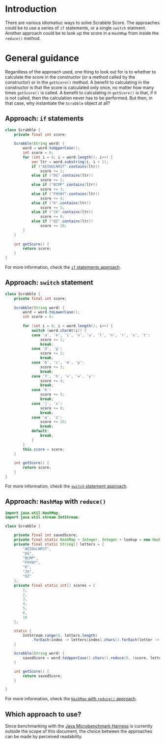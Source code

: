 # Introduction

There are various idiomatiuc ways to solve Scrabble Score.
The approaches could be to use a series of `if` statements, or a single `switch` statment.
Another approach could be to look up the score in a `HashMap` from inside the `reduce()` method.

# General guidance

Regardless of the approach used, one thing to look out for is to whether to calculate the score
in the constructor (or a method called by the constructor) or in the `getScore()` method.
A benefit to calculating in the constructor is that the score is calculated only once,
no matter how many times `getScore()` is called.
A benefit to calculating in `getScore()` is that, if it is not called,
then the calculation never has to be performed.
But then, in that case, why instantiate the `Scrabble` object at all?

## Approach: `if` statements

```java
class Scrabble {
    private final int score;
    
    Scrabble(String word) {
        word = word.toUpperCase();
        int score = 0;
        for (int i = 0; i < word.length(); i++) {
            var ltr = word.substring(i, i + 1);
            if ("AEIOULNRST".contains(ltr))
                score += 1;
            else if ("DG".contains(ltr))
                score += 2;
            else if ("BCMP".contains(ltr))
                score += 3;
            else if ("FHVWY".contains(ltr))
                score += 4;
            else if ("K".contains(ltr))
                score += 5;
            else if ("JX".contains(ltr))
                score += 8;
            else if ("QZ".contains(ltr))
                score += 10;
        }
    }
    
    int getScore() {
        return score;
    }
}
```

For more information, check the [`if` statements approach][approach-if-statements].

## Approach: `switch` statement

```java
class Scrabble {
    private final int score;
    
    Scrabble(String word) {
        word = word.toLowerCase();
        int score = 0;
        
        for (int i = 0; i < word.length(); i++) {
            switch (word.charAt(i)) {
            case 'a', 'e', 'i', 'o', 'u', 'l', 'n', 'r', 's', 't':
                score += 1;
                break;
            case 'd', 'g':
                score += 2;
                break;
            case 'b', 'c', 'm', 'p':
                score += 3;
                break;
            case 'f', 'h', 'v', 'w', 'y':
                score += 4;
                break;
            case 'k':
                score += 5;
                break;
            case 'j', 'x':
                score += 8;
                break;
            case 'q', 'z':
                score += 10;
                break;
            default:
                break;
            }
        }
        this.score = score;
    }
    
    int getScore() {
        return score;
    }
}
```

For more information, check the [`switch` statement approach][approach-switch-statement].

## Approach: `HashMap` with `reduce()`

```java
import java.util.HashMap;
import java.util.stream.IntStream;

class Scrabble {

    private final int savedScore;
    private final static HashMap < Integer, Integer > lookup = new HashMap(26);
    private final static String[] letters = {
        "AEIOULNRST",
        "DG",
        "BCMP",
        "FHVWY",
        "K",
        "JX",
        "QZ"
    };
    private final static int[] scores = {
        1,
        2,
        3,
        4,
        5,
        8,
        10
    };

    static {
        IntStream.range(0, letters.length)
            .forEach(index -> letters[index].chars().forEach(letter -> lookup.put(letter, scores[index])));
    }

    Scrabble(String word) {
        savedScore = word.toUpperCase().chars().reduce(0, (score, letter) -> score + lookup.get(letter));
    }

    int getScore() {
        return savedScore;
    }

}
```

For more information, check the [`HashMap` with `reduce()` approach][approach-map-reduce].

## Which approach to use?

Since benchmarking with the [Java Microbenchmark Harness][jmh] is currently outside the scope of this document,
the choice between the approaches can be made by perceived readability.

[approach-if-statements]: https://exercism.org/tracks/java/exercises/scrabble=score/approaches/if-statements
[approach-switch-statement]: https://exercism.org/tracks/java/exercises/scrabble=score/approaches/switch-statement
[approach-map-reduce]: https://exercism.org/tracks/java/exercises/scrabble=score/approaches/map-reduce
[jmh]: https://github.com/openjdk/jmh

